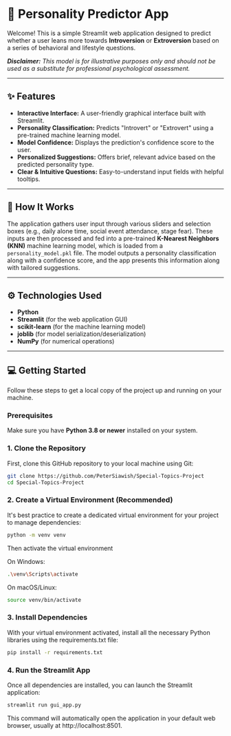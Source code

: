 # 🧠 Personality Predictor App

Welcome! This is a simple Streamlit web application designed to predict whether a user leans more towards **Introversion** or **Extroversion** based on a series of behavioral and lifestyle questions.

_**Disclaimer:** This model is for illustrative purposes only and should not be used as a substitute for professional psychological assessment._

---

## ✨ Features

- **Interactive Interface:** A user-friendly graphical interface built with Streamlit.
- **Personality Classification:** Predicts "Introvert" or "Extrovert" using a pre-trained machine learning model.
- **Model Confidence:** Displays the prediction's confidence score to the user.
- **Personalized Suggestions:** Offers brief, relevant advice based on the predicted personality type.
- **Clear & Intuitive Questions:** Easy-to-understand input fields with helpful tooltips.

---

## 🚀 How It Works

The application gathers user input through various sliders and selection boxes (e.g., daily alone time, social event attendance, stage fear). These inputs are then processed and fed into a pre-trained **K-Nearest Neighbors (KNN)** machine learning model, which is loaded from a `personality_model.pkl` file. The model outputs a personality classification along with a confidence score, and the app presents this information along with tailored suggestions.

---

## ⚙️ Technologies Used

- **Python**
- **Streamlit** (for the web application GUI)
- **scikit-learn** (for the machine learning model)
- **joblib** (for model serialization/deserialization)
- **NumPy** (for numerical operations)

---

## 💻 Getting Started

Follow these steps to get a local copy of the project up and running on your machine.

### Prerequisites

Make sure you have **Python 3.8 or newer** installed on your system.

### 1. Clone the Repository

First, clone this GitHub repository to your local machine using Git:

```bash
git clone https://github.com/PeterSiawish/Special-Topics-Project
cd Special-Topics-Project
```

### 2. Create a Virtual Environment (Recommended)

It's best practice to create a dedicated virtual environment for your project to manage dependencies:

```bash
python -m venv venv
```

Then activate the virtual environment

On Windows:

```bash
.\venv\Scripts\activate
```

On macOS/Linux:

```bash
source venv/bin/activate
```

### 3. Install Dependencies

With your virtual environment activated, install all the necessary Python libraries using the requirements.txt file:

```bash
pip install -r requirements.txt
```

### 4. Run the Streamlit App

Once all dependencies are installed, you can launch the Streamlit application:

```bash
streamlit run gui_app.py
```

This command will automatically open the application in your default web browser, usually at http://localhost:8501.
